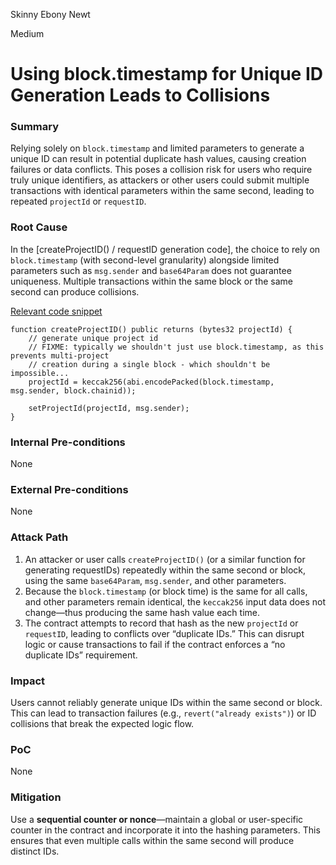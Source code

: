 Skinny Ebony Newt

Medium

# Using block.timestamp for Unique ID Generation Leads to Collisions

### Summary

Relying solely on `block.timestamp` and limited parameters to generate a unique ID can result in potential duplicate hash values, causing creation failures or data conflicts. This poses a collision risk for users who require truly unique identifiers, as attackers or other users could submit multiple transactions with identical parameters within the same second, leading to repeated `projectId` or `requestID`.

### Root Cause

In the [createProjectID() / requestID generation code], the choice to rely on `block.timestamp` (with second-level granularity) alongside limited parameters such as `msg.sender` and `base64Param` does not guarantee uniqueness. Multiple transactions within the same block or the same second can produce collisions.

[Relevant code snippet](https://github.com/sherlock-audit/2025-03-crestal-network/blob/main/crestal-omni-contracts/src/BlueprintCore.sol#L189)
```solidity
function createProjectID() public returns (bytes32 projectId) {
    // generate unique project id
    // FIXME: typically we shouldn't just use block.timestamp, as this prevents multi-project
    // creation during a single block - which shouldn't be impossible...
    projectId = keccak256(abi.encodePacked(block.timestamp, msg.sender, block.chainid));

    setProjectId(projectId, msg.sender);
}
```

### Internal Pre-conditions

None

### External Pre-conditions

None

### Attack Path

1. An attacker or user calls `createProjectID()` (or a similar function for generating requestIDs) repeatedly within the same second or block, using the same `base64Param`, `msg.sender`, and other parameters.
2. Because the `block.timestamp` (or block time) is the same for all calls, and other parameters remain identical, the `keccak256` input data does not change—thus producing the same hash value each time.
3. The contract attempts to record that hash as the new `projectId` or `requestID`, leading to conflicts over “duplicate IDs.” This can disrupt logic or cause transactions to fail if the contract enforces a “no duplicate IDs” requirement.

### Impact

Users cannot reliably generate unique IDs within the same second or block. This can lead to transaction failures (e.g., `revert("already exists")`) or ID collisions that break the expected logic flow.

### PoC

None

### Mitigation

Use a **sequential counter or nonce**—maintain a global or user-specific counter in the contract and incorporate it into the hashing parameters. This ensures that even multiple calls within the same second will produce distinct IDs.